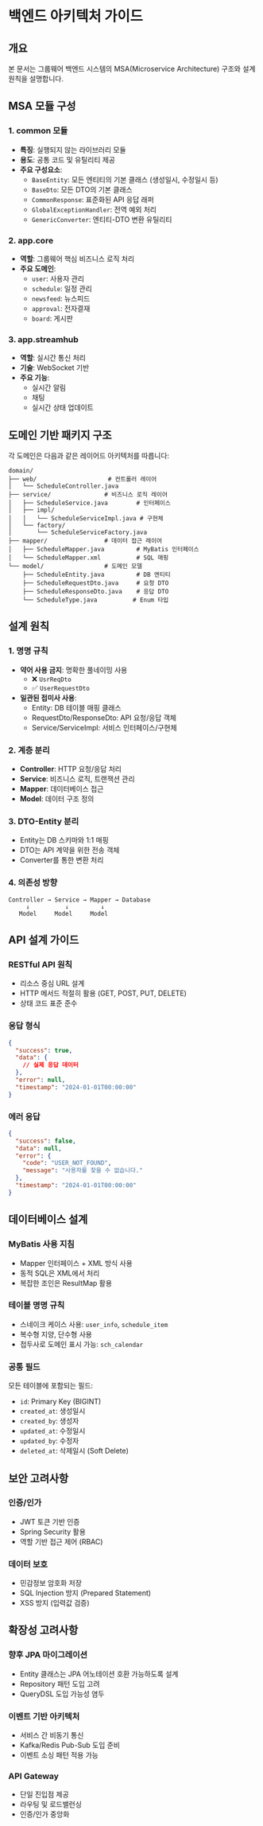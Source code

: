 # 백엔드 아키텍처 가이드

## 개요
본 문서는 그룹웨어 백엔드 시스템의 MSA(Microservice Architecture) 구조와 설계 원칙을 설명합니다.

## MSA 모듈 구성

### 1. common 모듈
- **특징**: 실행되지 않는 라이브러리 모듈
- **용도**: 공통 코드 및 유틸리티 제공
- **주요 구성요소**:
  - `BaseEntity`: 모든 엔티티의 기본 클래스 (생성일시, 수정일시 등)
  - `BaseDto`: 모든 DTO의 기본 클래스
  - `CommonResponse`: 표준화된 API 응답 래퍼
  - `GlobalExceptionHandler`: 전역 예외 처리
  - `GenericConverter`: 엔티티-DTO 변환 유틸리티

### 2. app.core
- **역할**: 그룹웨어 핵심 비즈니스 로직 처리
- **주요 도메인**:
  - `user`: 사용자 관리
  - `schedule`: 일정 관리
  - `newsfeed`: 뉴스피드
  - `approval`: 전자결재
  - `board`: 게시판

### 3. app.streamhub
- **역할**: 실시간 통신 처리
- **기술**: WebSocket 기반
- **주요 기능**:
  - 실시간 알림
  - 채팅
  - 실시간 상태 업데이트

## 도메인 기반 패키지 구조

각 도메인은 다음과 같은 레이어드 아키텍처를 따릅니다:

```
domain/
├── web/                    # 컨트롤러 레이어
│   └── ScheduleController.java
├── service/               # 비즈니스 로직 레이어
│   ├── ScheduleService.java        # 인터페이스
│   ├── impl/
│   │   └── ScheduleServiceImpl.java # 구현체
│   └── factory/
│       └── ScheduleServiceFactory.java
├── mapper/                # 데이터 접근 레이어
│   ├── ScheduleMapper.java         # MyBatis 인터페이스
│   └── ScheduleMapper.xml          # SQL 매핑
└── model/                 # 도메인 모델
    ├── ScheduleEntity.java         # DB 엔티티
    ├── ScheduleRequestDto.java     # 요청 DTO
    ├── ScheduleResponseDto.java    # 응답 DTO
    └── ScheduleType.java          # Enum 타입
```

## 설계 원칙

### 1. 명명 규칙
- **약어 사용 금지**: 명확한 풀네이밍 사용
  - ❌ `UsrReqDto`
  - ✅ `UserRequestDto`
- **일관된 접미사 사용**:
  - Entity: DB 테이블 매핑 클래스
  - RequestDto/ResponseDto: API 요청/응답 객체
  - Service/ServiceImpl: 서비스 인터페이스/구현체

### 2. 계층 분리
- **Controller**: HTTP 요청/응답 처리
- **Service**: 비즈니스 로직, 트랜잭션 관리
- **Mapper**: 데이터베이스 접근
- **Model**: 데이터 구조 정의

### 3. DTO-Entity 분리
- Entity는 DB 스키마와 1:1 매핑
- DTO는 API 계약을 위한 전송 객체
- Converter를 통한 변환 처리

### 4. 의존성 방향
```
Controller → Service → Mapper → Database
     ↓          ↓         ↓
   Model     Model     Model
```

## API 설계 가이드

### RESTful API 원칙
- 리소스 중심 URL 설계
- HTTP 메서드 적절히 활용 (GET, POST, PUT, DELETE)
- 상태 코드 표준 준수

### 응답 형식
```json
{
  "success": true,
  "data": {
    // 실제 응답 데이터
  },
  "error": null,
  "timestamp": "2024-01-01T00:00:00"
}
```

### 에러 응답
```json
{
  "success": false,
  "data": null,
  "error": {
    "code": "USER_NOT_FOUND",
    "message": "사용자를 찾을 수 없습니다."
  },
  "timestamp": "2024-01-01T00:00:00"
}
```

## 데이터베이스 설계

### MyBatis 사용 지침
- Mapper 인터페이스 + XML 방식 사용
- 동적 SQL은 XML에서 처리
- 복잡한 조인은 ResultMap 활용

### 테이블 명명 규칙
- 스네이크 케이스 사용: `user_info`, `schedule_item`
- 복수형 지양, 단수형 사용
- 접두사로 도메인 표시 가능: `sch_calendar`

### 공통 필드
모든 테이블에 포함되는 필드:
- `id`: Primary Key (BIGINT)
- `created_at`: 생성일시
- `created_by`: 생성자
- `updated_at`: 수정일시
- `updated_by`: 수정자
- `deleted_at`: 삭제일시 (Soft Delete)

## 보안 고려사항

### 인증/인가
- JWT 토큰 기반 인증
- Spring Security 활용
- 역할 기반 접근 제어 (RBAC)

### 데이터 보호
- 민감정보 암호화 저장
- SQL Injection 방지 (Prepared Statement)
- XSS 방지 (입력값 검증)

## 확장성 고려사항

### 향후 JPA 마이그레이션
- Entity 클래스는 JPA 어노테이션 호환 가능하도록 설계
- Repository 패턴 도입 고려
- QueryDSL 도입 가능성 염두

### 이벤트 기반 아키텍처
- 서비스 간 비동기 통신
- Kafka/Redis Pub-Sub 도입 준비
- 이벤트 소싱 패턴 적용 가능

### API Gateway
- 단일 진입점 제공
- 라우팅 및 로드밸런싱
- 인증/인가 중앙화